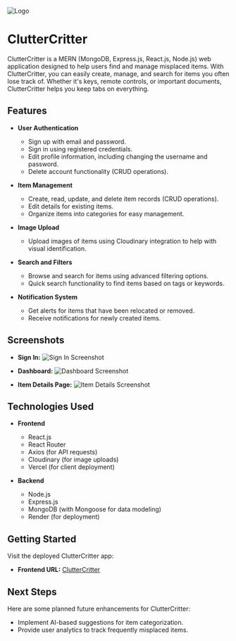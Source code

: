 ![Logo](https://github.com/lirongg/project-4-FE/tree/main/src/assets/logo.png)
# ClutterCritter

ClutterCritter is a MERN (MongoDB, Express.js, React.js, Node.js) web application designed to help users find and manage misplaced items. With ClutterCritter, you can easily create, manage, and search for items you often lose track of. Whether it's keys, remote controls, or important documents, ClutterCritter helps you keep tabs on everything.

## Features

- **User Authentication**
  - Sign up with email and password.
  - Sign in using registered credentials.
  - Edit profile information, including changing the username and password.
  - Delete account functionality (CRUD operations).

- **Item Management**
  - Create, read, update, and delete item records (CRUD operations).
  - Edit details for existing items.
  - Organize items into categories for easy management.

- **Image Upload**
  - Upload images of items using Cloudinary integration to help with visual identification.

- **Search and Filters**
  - Browse and search for items using advanced filtering options.
  - Quick search functionality to find items based on tags or keywords.

- **Notification System**
  - Get alerts for items that have been relocated or removed.
  - Receive notifications for newly created items.

## Screenshots

- **Sign In:**
  ![Sign In Screenshot](https://github.com/lirongg/project-4-FE/tree/main/src/assets/signup.png)

- **Dashboard:**
  ![Dashboard Screenshot](https://github.com/lirongg/project-4-FE/tree/main/src/assets/dashboard.png)

- **Item Details Page:**
  ![Item Details Screenshot](https://github.com/lirongg/project-4-FE/tree/main/src/assets/viewallitems.png)

## Technologies Used

- **Frontend**
  - React.js
  - React Router
  - Axios (for API requests)
  - Cloudinary (for image uploads)
  - Vercel (for client deployment)

- **Backend**
  - Node.js
  - Express.js
  - MongoDB (with Mongoose for data modeling)
  - Render (for deployment)

## Getting Started

Visit the deployed ClutterCritter app:
- **Frontend URL:** [ClutterCritter](https://project-4-fe.vercel.app/)

## Next Steps
Here are some planned future enhancements for ClutterCritter:
- Implement AI-based suggestions for item categorization.
- Provide user analytics to track frequently misplaced items.
